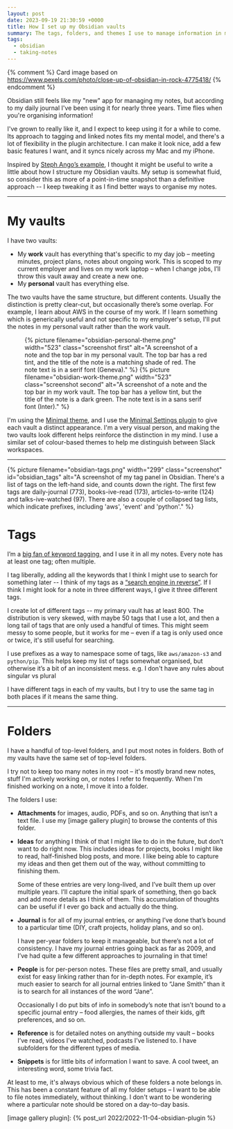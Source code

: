 ```yaml
---
layout: post
date: 2023-09-19 21:30:59 +0000
title: How I set up my Obsidian vaults
summary: The tags, folders, and themes I use to manage information in my Obsidian vaults.
tags:
  - obsidian
  - taking-notes
---
```


{% comment %}
  Card image based on https://www.pexels.com/photo/close-up-of-obsidian-in-rock-4775418/
{% endcomment %}

Obsidian still feels like my "new" app for managing my notes, but according to my daily journal I've been using it for nearly three years.
Time flies when you're organising information!

I've grown to really like it, and I expect to keep using it for a while to come.
Its approach to tagging and linked notes fits my mental model, and there's a lot of flexibility in the plugin architecture.
I can make it look nice, add a few basic features I want, and it syncs nicely across my Mac and my iPhone.

Inspired by [Steph Ango’s example][stephango], I thought it might be useful to write a little about how I structure my Obsidian vaults.
My setup is somewhat fluid, so consider this as more of a point-in-time snapshot than a definitive approach -- I keep tweaking it as I find better ways to organise my notes.

[stephango]: https://stephango.com/vault

---

# My vaults

I have two vaults:

*   My **work** vault has everything that's specific to my day job – meeting minutes, project plans, notes about ongoing work.
    This is scoped to my current employer and lives on my work laptop – when I change jobs, I’ll throw this vault away and create a new one.
*   My **personal** vault has everything else.

The two vaults have the same structure, but different contents.
Usually the distinction is pretty clear-cut, but occasionally there’s some overlap.
For example, I learn about AWS in the course of my work.
If I learn something which is generically useful and not specific to my employer's setup, I'll put the notes in my personal vault rather than the work vault.

<style type="x-text/scss">
  #screenshots {
    display: grid;
    grid-template-columns: auto;
    grid-gap: var(--grid-gap);

    /* This feels like it should be possible using the :nth-child selector,
     * but I couldn't get it working
     */

    .first {
      border-bottom-right-radius: 0;
      border-bottom-left-radius:  0;
    }

    .second {
      border-top-right-radius: 0;
      border-top-left-radius:  0;
    }
  }
</style>

<figure id="screenshots">
  {%
    picture
    filename="obsidian-personal-theme.png"
    width="523"
    class="screenshot first"
    alt="A screenshot of a note and the top bar in my personal vault. The top bar has a red tint, and the title of the note is a matching shade of red. The note text is in a serif font (Geneva)."
  %}
  {%
    picture
    filename="obsidian-work-theme.png"
    width="523"
    class="screenshot second"
    alt="A screenshot of a note and the top bar in my work vault. The top bar has a yellow tint, but the title of the note is a dark green. The note text is in a sans serif font (Inter)."
  %}
</figure>

I'm using the [Minimal theme], and I use the [Minimal Settings plugin] to give each vault a distinct appearance.
I'm a very visual person, and making the two vaults look different helps reinforce the distinction in my mind.
I use a similar set of colour-based themes to help me distinguish between Slack workspaces.

[Minimal theme]: https://minimal.guide/home
[Minimal Settings plugin]: https://minimal.guide/plugins/minimal-theme-settings

---

<style type="x-text/css">
  @media screen and (min-width: 500px) {
    #obsidian_tags {
      display: inline-block;
      float: right;

      margin-left:   var(--default-padding);
      margin-bottom: var(--default-padding);
      margin-top:    calc(-1 * var(--default-padding));
    }
  }
</style>

{%
  picture
  filename="obsidian-tags.png"
  width="299"
  class="screenshot"
  id="obsidian_tags"
  alt="A screenshot of my tag panel in Obsidian. There's a list of tags on the left-hand side, and counts down the right. The first few tags are daily-journal (773), books-ive-read (173), articles-to-write (124) and talks-ive-watched (97). There are also a couple of collapsed tag lists, which indicate prefixes, including 'aws', 'event' and 'python'."
%}

# Tags

I’m a [big fan of keyword tagging][tagging], and I use it in all my notes.
Every note has at least one tag; often multiple.

I tag liberally, adding all the keywords that I think I might use to search for something later -- I think of my tags as a [“search engine in reverse”][search_engine].
If I think I might look for a note in three different ways, I give it three different tags.

I create lot of different tags -- my primary vault has at least 800.
The distribution is very skewed, with maybe 50 tags that I use a lot, and then a long tail of tags that are only used a handful of times.
This might seem messy to some people, but it works for me – even if a tag is only used once or twice, it's still useful for searching.

I use prefixes as a way to namespace some of tags, like `aws/amazon-s3` and `python/pip`.
This helps keep my list of tags somewhat organised, but otherwise it’s a bit of an inconsistent mess.
e.g. I don't have any rules about singular vs plural

I have different tags in each of my vaults, but I try to use the same tag in both places if it means the same thing.

[tagging]: https://alexwlchan.net/2019/my-scanning-setup/#how-should-i-organise-my-files
[search_engine]: https://idlewords.com/talks/fan_is_a_tool_using_animal.htm

---

# Folders

I have a handful of top-level folders, and I put most notes in folders.
Both of my vaults have the same set of top-level folders.

I try not to keep too many notes in my root – it's mostly brand new notes, stuff I'm actively working on, or notes I refer to frequently.
When I'm finished working on a note, I move it into a folder.

The folders I use:

*   **Attachments** for images, audio, PDFs, and so on. Anything that isn’t a text file.
    I use my [image gallery plugin] to browse the contents of this folder.

*   **Ideas** for anything I think of that I might like to do in the future, but don’t want to do right now.
    This includes ideas for projects, books I might like to read, half-finished blog posts, and more.
    I like being able to capture my ideas and then get them out of the way, without committing to finishing them.

	  Some of these entries are very long-lived, and I’ve built them up over multiple years.
    I’ll capture the initial spark of something, then go back and add more details as I think of them.
    This accumulation of thoughts can be useful if I ever go back and actually do the thing.

*   **Journal** is for all of my journal entries, or anything I’ve done that’s bound to a particular time (DIY, craft projects, holiday plans, and so on).

	  I have per-year folders to keep it manageable, but there’s not a lot of consistency.
    I have my journal entries going back as far as 2009, and I’ve had quite a few different approaches to journaling in that time!

*   **People** is for per-person notes.
    These files are pretty small, and usually exist for easy linking rather than for in-depth notes.
    For example, it’s much easier to search for all journal entries linked to “Jane Smith” than it is to search for all instances of the word “Jane”.

	  Occasionally I do put bits of info in somebody’s note that isn’t bound to a specific journal entry – food allergies, the names of their kids, gift preferences, and so on.

*   **Reference** is for detailed notes on anything outside my vault – books I’ve read, videos I’ve watched, podcasts I’ve listened to.
    I have subfolders for the different types of media.

*   **Snippets** is for little bits of information I want to save. A cool tweet, an interesting word, some trivia fact.

At least to me, it's always obvious which of these folders a note belongs in.
This has been a constant feature of all my folder setups – I want to be able to file notes immediately, without thinking.
I don't want to be wondering where a particular note should be stored on a day-to-day basis.

[image gallery plugin]: {% post_url 2022/2022-11-04-obsidian-plugin %}
